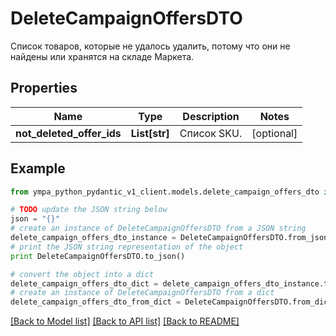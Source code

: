 # DeleteCampaignOffersDTO

Список товаров, которые не удалось удалить, потому что они не найдены или хранятся на складе Маркета.

## Properties
Name | Type | Description | Notes
------------ | ------------- | ------------- | -------------
**not_deleted_offer_ids** | **List[str]** | Список SKU. | [optional] 

## Example

```python
from ympa_python_pydantic_v1_client.models.delete_campaign_offers_dto import DeleteCampaignOffersDTO

# TODO update the JSON string below
json = "{}"
# create an instance of DeleteCampaignOffersDTO from a JSON string
delete_campaign_offers_dto_instance = DeleteCampaignOffersDTO.from_json(json)
# print the JSON string representation of the object
print DeleteCampaignOffersDTO.to_json()

# convert the object into a dict
delete_campaign_offers_dto_dict = delete_campaign_offers_dto_instance.to_dict()
# create an instance of DeleteCampaignOffersDTO from a dict
delete_campaign_offers_dto_from_dict = DeleteCampaignOffersDTO.from_dict(delete_campaign_offers_dto_dict)
```
[[Back to Model list]](../README.md#documentation-for-models) [[Back to API list]](../README.md#documentation-for-api-endpoints) [[Back to README]](../README.md)


